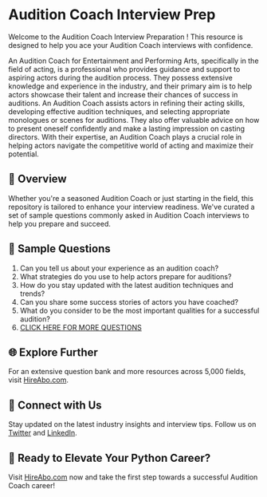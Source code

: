 # Audition Coach Interview Prep

Welcome to the Audition Coach Interview Preparation ! This resource is designed to help you ace your Audition Coach interviews with confidence.

An Audition Coach for Entertainment and Performing Arts, specifically in the field of acting, is a professional who provides guidance and support to aspiring actors during the audition process. They possess extensive knowledge and experience in the industry, and their primary aim is to help actors showcase their talent and increase their chances of success in auditions. An Audition Coach assists actors in refining their acting skills, developing effective audition techniques, and selecting appropriate monologues or scenes for auditions. They also offer valuable advice on how to present oneself confidently and make a lasting impression on casting directors. With their expertise, an Audition Coach plays a crucial role in helping actors navigate the competitive world of acting and maximize their potential.

## 🚀 Overview

Whether you're a seasoned Audition Coach or just starting in the field, this repository is tailored to enhance your interview readiness. We've curated a set of sample questions commonly asked in Audition Coach interviews to help you prepare and succeed.

## 📝 Sample Questions

1. Can you tell us about your experience as an audition coach?
2. What strategies do you use to help actors prepare for auditions?
3. How do you stay updated with the latest audition techniques and trends?
4. Can you share some success stories of actors you have coached?
5. What do you consider to be the most important qualities for a successful audition?
6. [CLICK HERE FOR MORE QUESTIONS](https://hireabo.com/job/16_0_25/Audition%20Coach)

## 🌐 Explore Further

For an extensive question bank and more resources across 5,000 fields, visit [HireAbo.com](https://www.hireabo.com).

## 📱 Connect with Us

Stay updated on the latest industry insights and interview tips. Follow us on [Twitter](https://twitter.com/hireabo) and [LinkedIn](https://www.linkedin.com/in/hire-abo-3609972a8/).

## 🚀 Ready to Elevate Your Python Career?

Visit [HireAbo.com](https://www.hireabo.com) now and take the first step towards a successful Audition Coach career!